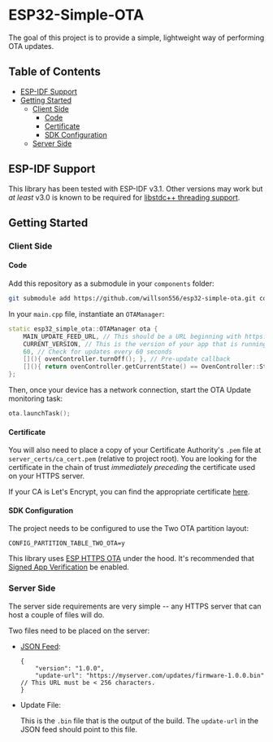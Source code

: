 # ESP32-Simple-OTA

The goal of this project is to provide a simple, lightweight way of performing OTA updates.

## Table of Contents

- [ESP-IDF Support](#esp-idf-support)
- [Getting Started](#getting-started)
  - [Client Side](#client-side)
    - [Code](#code)
    - [Certificate](#certificate)
    - [SDK Configuration](#sdk-configuration)
  - [Server Side](#server-side)

## ESP-IDF Support

This library has been tested with ESP-IDF v3.1. Other versions may work but _at least_ v3.0 is known to be required for [libstdc++ threading support](https://github.com/espressif/esp-idf/issues/690#issuecomment-359146044).

## Getting Started

### Client Side

#### Code

Add this repository as a submodule in your `components` folder:

```sh
git submodule add https://github.com/willson556/esp32-simple-ota.git components/ota
```

In your `main.cpp` file, instantiate an `OTAManager`:

```cpp
static esp32_simple_ota::OTAManager ota {
    MAIN_UPDATE_FEED_URL, // This should be a URL beginning with https:// that points to a JSON feed.
    CURRENT_VERSION, // This is the version of your app that is running.
    60, // Check for updates every 60 seconds
    [](){ ovenController.turnOff(); }, // Pre-update callback
    [](){ return ovenController.getCurrentState() == OvenController::State::Off; } // Safe to update callback
};
```

Then, once your device has a network connection, start the OTA Update monitoring task:

```cpp
ota.launchTask();
```

#### Certificate

You will also need to place a copy of your Certificate Authority's `.pem` file at `server_certs/ca_cert.pem` (relative to project root). You are looking for the certificate in the chain of trust _immediately preceding_ the certificate used on your HTTPS server.

If your CA is Let's Encrypt, you can find the appropriate certificate [here](https://letsencrypt.org/certificates/#intermediate-certificates).

#### SDK Configuration

The project needs to be configured to use the Two OTA partition layout:

```
CONFIG_PARTITION_TABLE_TWO_OTA=y
```
This library uses [ESP HTTPS OTA](https://docs.espressif.com/projects/esp-idf/en/latest/api-reference/system/esp_https_ota.html) under the hood.
It's recommended that [Signed App Verification](https://docs.espressif.com/projects/esp-idf/en/latest/security/secure-boot.html#signed-app-verify) be enabled.

### Server Side

The server side requirements are very simple -- any HTTPS server that can host a couple of files will do.

Two files need to be placed on the server:

- [JSON Feed](https://github.com/willson556/esp32-simple-ota/blob/master/sample_feed.json):
    ```jsonc
    {
        "version": "1.0.0",
        "update-url": "https://myserver.com/updates/firmware-1.0.0.bin" // This URL must be < 256 characters.
    }
    ```

- Update File:

    This is the `.bin` file that is the output of the build. The `update-url` in the JSON feed should point to this file.
